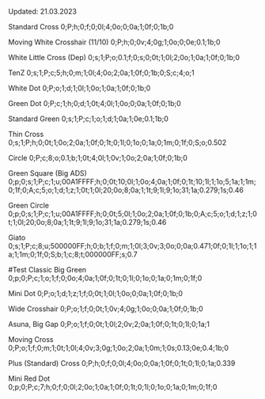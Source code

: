 Updated: 21.03.2023

Standard Cross
0;P;h;0;f;0;0l;4;0o;0;0a;1;0f;0;1b;0

Moving White Crosshair (11/10)
0;P;h;0;0v;4;0g;1;0o;0;0e;0.1;1b;0

White Little Cross (Dep)
0;s;1;P;o;0.1;f;0;s;0;0t;1;0l;2;0o;1;0a;1;0f;0;1b;0

TenZ
0;s;1;P;c;5;h;0;m;1;0l;4;0o;2;0a;1;0f;0;1b;0;S;c;4;o;1

White Dot
0;P;o;1;d;1;0l;1;0o;1;0a;1;0f;0;1b;0

Green Dot
0;P;c;1;h;0;d;1;0t;4;0l;1;0o;0;0a;1;0f;0;1b;0

Standard Green
0;s;1;P;c;1;o;1;d;1;0a;1;0e;0.1;1b;0

Thin Cross
0;s;1;P;h;0;0t;1;0o;2;0a;1;0f;0;1t;0;1l;0;1o;0;1a;0;1m;0;1f;0;S;o;0.502

Circle
0;P;c;8;o;0.1;b;1;0t;4;0l;1;0v;1;0o;2;0a;1;0f;0;1b;0

Green Square (Big ADS)
0;p;0;s;1;P;c;1;u;00A1FFFF;h;0;0t;10;0l;1;0o;4;0a;1;0f;0;1t;10;1l;1;1o;5;1a;1;1m;0;1f;0;A;c;5;o;1;d;1;z;1;0t;1;0l;20;0o;8;0a;1;1t;9;1l;9;1o;31;1a;0.279;1s;0.46

Green Circle
0;p;0;s;1;P;c;1;u;00A1FFFF;h;0;0t;5;0l;1;0o;2;0a;1;0f;0;1b;0;A;c;5;o;1;d;1;z;1;0t;1;0l;20;0o;8;0a;1;1t;9;1l;9;1o;31;1a;0.279;1s;0.46

Giato
0;s;1;P;c;8;u;500000FF;h;0;b;1;f;0;m;1;0l;3;0v;3;0o;0;0a;0.471;0f;0;1l;1;1o;1;1a;1;1m;0;1f;0;S;b;1;c;8;t;000000FF;s;0.7

#Test
Classic Big Green
0;p;0;P;c;1;o;1;f;0;0o;4;0a;1;0f;0;1t;0;1l;0;1o;0;1a;0;1m;0;1f;0

Mini Dot
0;P;o;1;d;1;z;1;f;0;0t;1;0l;1;0o;0;0a;1;0f;0;1b;0

Wide Crosshair
0;P;o;1;f;0;0t;1;0v;4;0g;1;0o;0;0a;1;0f;0;1b;0

Asuna, Big Gap
0;P;o;1;f;0;0t;1;0l;2;0v;2;0a;1;0f;0;1t;0;1l;0;1a;1

Moving Cross
0;P;o;1;f;0;m;1;0t;1;0l;4;0v;3;0g;1;0o;2;0a;1;0m;1;0s;0.13;0e;0.4;1b;0

Plus (Standard) Cross
0;P;h;0;f;0;0l;4;0o;0;0a;1;0f;0;1t;0;1l;0;1a;0.339

Mini Red Dot
0;p;0;P;c;7;h;0;f;0;0l;2;0o;1;0a;1;0f;0;1t;0;1l;0;1o;0;1a;0;1m;0;1f;0
